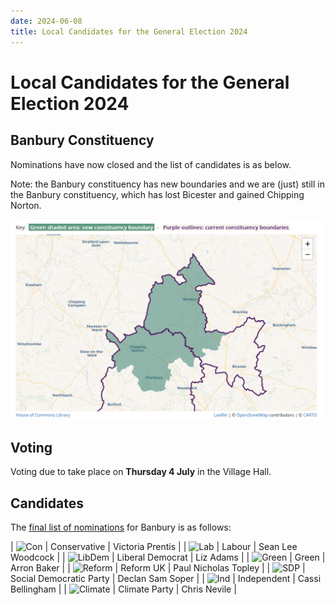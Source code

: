 ```yaml
---
date: 2024-06-08
title: Local Candidates for the General Election 2024
---
```

<style>
table img {height: 2em;max-width:2em;width:2em}
.main-content table img {height: 2em;max-width:2em;width:2em}
</style>

# Local Candidates for the General Election 2024


## Banbury Constituency

Nominations have now closed and the list of candidates is as below.

Note: the Banbury constituency has new boundaries and we are (just)
still in the Banbury constituency, which has lost Bicester and gained Chipping
Norton.

![map](banbury2024.gif)

## Voting

Voting due to take place on **Thursday 4 July** in the Village Hall.


## Candidates

The [final list of nominations](https://www.cherwell.gov.uk/download/downloads/id/14240/election-of-a-member-of-parliament-for-banbury-constituency.pdf) for Banbury is as follows:

| ![Con](https://static.files.bbci.co.uk/elections/images/uk2024general/logos/conservative.svg) | Conservative | Victoria Prentis |
| ![Lab](https://static.files.bbci.co.uk/elections/images/uk2024general/logos/labour.svg)       |    Labour | Sean Lee Woodcock |
| ![LibDem](https://static.files.bbci.co.uk/elections/images/uk2024general/logos/liberal_democrat.svg) | Liberal Democrat | Liz Adams |
| ![Green](https://static.files.bbci.co.uk/elections/images/uk2024general/logos/green.svg)      |    Green | Arron Baker |
| ![Reform](https://static.files.bbci.co.uk/elections/images/uk2024general/logos/reformuk.svg)  | Reform UK | Paul Nicholas Topley |
| ![SDP](https://static.files.bbci.co.uk/elections/images/uk2024general/logos/sdp.svg)          |    Social Democratic Party | Declan Sam Soper |
| ![Ind](https://static.files.bbci.co.uk/elections/images/uk2024general/logos/independent.svg)  |   Independent | Cassi Bellingham |
| ![Climate](https://images.squarespace-cdn.com/content/v1/62fa69a855a0095afb53e3f2/9b403e05-4862-43e0-81c4-5743a4f41c77/favicon.ico) | Climate Party | Chris Nevile |
